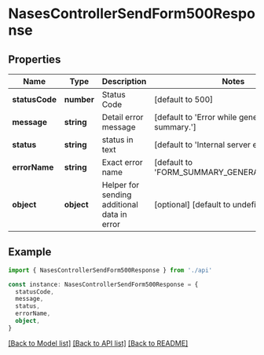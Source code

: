 # NasesControllerSendForm500Response

## Properties

| Name           | Type       | Description                                 | Notes                                               |
| -------------- | ---------- | ------------------------------------------- | --------------------------------------------------- |
| **statusCode** | **number** | Status Code                                 | [default to 500]                                    |
| **message**    | **string** | Detail error message                        | [default to 'Error while generating form summary.'] |
| **status**     | **string** | status in text                              | [default to 'Internal server error']                |
| **errorName**  | **string** | Exact error name                            | [default to 'FORM_SUMMARY_GENERATION_ERROR']        |
| **object**     | **object** | Helper for sending additional data in error | [optional] [default to undefined]                   |

## Example

```typescript
import { NasesControllerSendForm500Response } from './api'

const instance: NasesControllerSendForm500Response = {
  statusCode,
  message,
  status,
  errorName,
  object,
}
```

[[Back to Model list]](../README.md#documentation-for-models) [[Back to API list]](../README.md#documentation-for-api-endpoints) [[Back to README]](../README.md)
